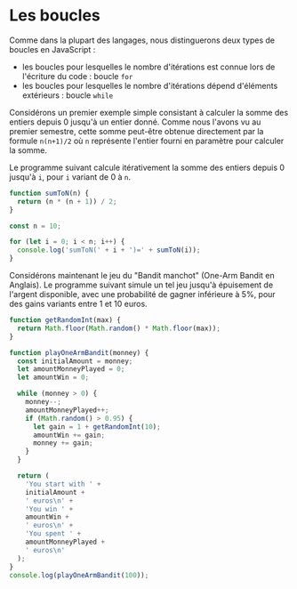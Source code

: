 # Les boucles

Comme dans la plupart des langages, nous distinguerons deux types de boucles en JavaScript :

- les boucles pour lesquelles le nombre d'itérations est connue lors de l'écriture du code : boucle `for`
- les boucles pour lesquelles le nombre d'itérations dépend d'éléments extérieurs : boucle `while`

Considérons un premier exemple simple consistant à calculer la somme des entiers depuis 0 jusqu'à un entier donné.
Comme nous l'avons vu au premier semestre, cette somme peut-être obtenue directement par la formule `n(n+1)/2` où `n` représente l'entier fourni en paramètre pour calculer la somme.

Le programme suivant calcule itérativement la somme des entiers depuis 0 jusqu'à `i`, pour `i` variant de 0 à `n`.

```javascript runnable
function sumToN(n) {
  return (n * (n + 1)) / 2;
}

const n = 10;

for (let i = 0; i < n; i++) {
  console.log('sumToN(' + i + ')=' + sumToN(i));
}
```

Considérons maintenant le jeu du "Bandit manchot" (One-Arm Bandit en Anglais).
Le programme suivant simule un tel jeu jusqu'à épuisement de l'argent disponible, avec une probabilité de gagner inférieure à 5%, pour des gains variants entre 1 et 10 euros.

```javascript runnable
function getRandomInt(max) {
  return Math.floor(Math.random() * Math.floor(max));
}

function playOneArmBandit(monney) {
  const initialAmount = monney;
  let amountMonneyPlayed = 0;
  let amountWin = 0;

  while (monney > 0) {
    monney--;
    amountMonneyPlayed++;
    if (Math.random() > 0.95) {
      let gain = 1 + getRandomInt(10);
      amountWin += gain;
      monney += gain;
    }
  }

  return (
    'You start with ' +
    initialAmount +
    ' euros\n' +
    'You win ' +
    amountWin +
    ' euros\n' +
    'You spent ' +
    amountMonneyPlayed +
    ' euros\n'
  );
}
console.log(playOneArmBandit(100));
```
